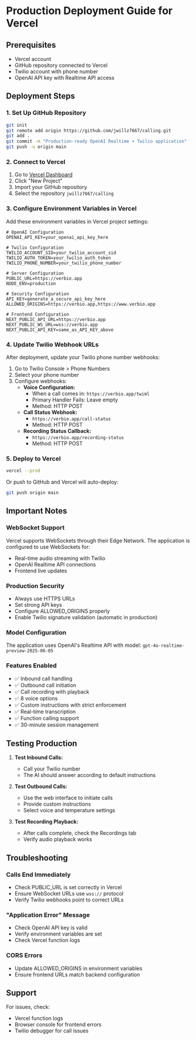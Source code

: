 # Production Deployment Guide for Vercel

## Prerequisites
- Vercel account
- GitHub repository connected to Vercel
- Twilio account with phone number
- OpenAI API key with Realtime API access

## Deployment Steps

### 1. Set Up GitHub Repository
```bash
git init
git remote add origin https://github.com/jwillz7667/calling.git
git add .
git commit -m "Production-ready OpenAI Realtime + Twilio application"
git push -u origin main
```

### 2. Connect to Vercel
1. Go to [Vercel Dashboard](https://vercel.com/dashboard)
2. Click "New Project"
3. Import your GitHub repository
4. Select the repository `jwillz7667/calling`

### 3. Configure Environment Variables in Vercel
Add these environment variables in Vercel project settings:

```env
# OpenAI Configuration
OPENAI_API_KEY=your_openai_api_key_here

# Twilio Configuration
TWILIO_ACCOUNT_SID=your_twilio_account_sid
TWILIO_AUTH_TOKEN=your_twilio_auth_token
TWILIO_PHONE_NUMBER=your_twilio_phone_number

# Server Configuration
PUBLIC_URL=https://verbio.app
NODE_ENV=production

# Security Configuration
API_KEY=generate_a_secure_api_key_here
ALLOWED_ORIGINS=https://verbio.app,https://www.verbio.app

# Frontend Configuration
NEXT_PUBLIC_API_URL=https://verbio.app
NEXT_PUBLIC_WS_URL=wss://verbio.app
NEXT_PUBLIC_API_KEY=same_as_API_KEY_above
```

### 4. Update Twilio Webhook URLs
After deployment, update your Twilio phone number webhooks:

1. Go to Twilio Console > Phone Numbers
2. Select your phone number
3. Configure webhooks:
   - **Voice Configuration:**
     - When a call comes in: `https://verbio.app/twiml`
     - Primary Handler Fails: Leave empty
     - Method: HTTP POST
   - **Call Status Webhook:**
     - `https://verbio.app/call-status`
     - Method: HTTP POST
   - **Recording Status Callback:**
     - `https://verbio.app/recording-status`
     - Method: HTTP POST

### 5. Deploy to Vercel
```bash
vercel --prod
```

Or push to GitHub and Vercel will auto-deploy:
```bash
git push origin main
```

## Important Notes

### WebSocket Support
Vercel supports WebSockets through their Edge Network. The application is configured to use WebSockets for:
- Real-time audio streaming with Twilio
- OpenAI Realtime API connections
- Frontend live updates

### Production Security
- Always use HTTPS URLs
- Set strong API keys
- Configure ALLOWED_ORIGINS properly
- Enable Twilio signature validation (automatic in production)

### Model Configuration
The application uses OpenAI's Realtime API with model: `gpt-4o-realtime-preview-2025-06-05`

### Features Enabled
- ✅ Inbound call handling
- ✅ Outbound call initiation
- ✅ Call recording with playback
- ✅ 8 voice options
- ✅ Custom instructions with strict enforcement
- ✅ Real-time transcription
- ✅ Function calling support
- ✅ 30-minute session management

## Testing Production

1. **Test Inbound Calls:**
   - Call your Twilio number
   - The AI should answer according to default instructions

2. **Test Outbound Calls:**
   - Use the web interface to initiate calls
   - Provide custom instructions
   - Select voice and temperature settings

3. **Test Recording Playback:**
   - After calls complete, check the Recordings tab
   - Verify audio playback works

## Troubleshooting

### Calls End Immediately
- Check PUBLIC_URL is set correctly in Vercel
- Ensure WebSocket URLs use `wss://` protocol
- Verify Twilio webhooks point to correct URLs

### "Application Error" Message
- Check OpenAI API key is valid
- Verify environment variables are set
- Check Vercel function logs

### CORS Errors
- Update ALLOWED_ORIGINS in environment variables
- Ensure frontend URLs match backend configuration

## Support
For issues, check:
- Vercel function logs
- Browser console for frontend errors
- Twilio debugger for call issues